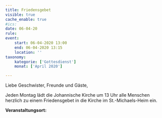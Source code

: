 ```yaml
---
title: Friedensgebet
visible: true
cache_enable: true
#ics: 
date: 06-04-20
rule: 
event:
	start: 06-04-2020 13:00
	end: 06-04-2020 13:15
	location: ''
taxonomy:
	kategorie: ['Gottesdienst']
	monat: ['April 2020']

---
```

Liebe Geschwister, Freunde und Gäste,

Jeden Montag lädt die Johannische Kirche um 13 Uhr alle Menschen herzlich zu einem Friedensgebet in die Kirche im St.-Michaels-Heim ein.



**Veranstaltungsort:** 

